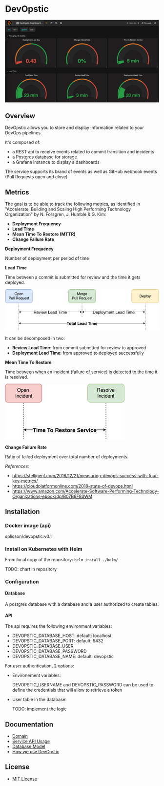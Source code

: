 # DevOpstic

![dashboard](doc/devopstic_demo.png "DevOpstic dashboard")

## Overview
DevOpstic allows you to store and display information related to your DevOps pipelines.

It's composed of:
- a REST api to receive events related to commit transition and incidents 
- a Postgres database for storage
- a Grafana instance to display a dashboards

The service supports its brand of events as well as GitHub webhook events (Pull Requests open and close)

## Metrics

The goal is to be able to track the following metrics, as identified in "Accelerate, Building and Scaling High Performing Technology Organization" by N. Forsgren, J. Humble & G. Kim:

- **Deployment Frequency**
- **Lead Time**
- **Mean Time To Restore (MTTR)**
- **Change Failure Rate**

**Deployment Frequency** 

Number of deployment per period of time

**Lead Time**

Time between a commit is submitted for review and the time it gets deployed.

![lead_time](doc/lead_time.png "Lead Time")

It can be decomposed in two:
- **Review Lead Time**: from commit submitted for review to approved
- **Deployment Lead Time**: from approved to deployed successfully

**Mean Time To Restore**

Time between when an incident (failure of service) is detected to the time it is resolved.

![time_to_restore](doc/time_to_restore.png "Time to restore")

**Change Failure Rate**

Ratio of failed deployment over total number of deployments.

*References:*
- https://stelligent.com/2018/12/21/measuring-devops-success-with-four-key-metrics/
- https://cloudplatformonline.com/2018-state-of-devops.html
- https://www.amazon.com/Accelerate-Software-Performing-Technology-Organizations-ebook/dp/B07B9F83WM

## Installation
### Docker image (api)
splisson/devopstic:v0.1

### Install on Kubernetes with Helm

From local copy of the repository:
`helm install ./helm/`

TODO: chart in repository

### Configuration
#### Database
A postgres database with a database and a user authorized to create tables.

#### API

The api requires the following environment variables:
- DEVOPSTIC_DATABASE_HOST: default: localhost
- DEVOPSTIC_DATABASE_PORT: default: 5432
- DEVOPSTIC_DATABASE_USER
- DEVOPSTIC_DATABASE_PASSWORD
- DEVOPSTIC_DATABASE_NAME: default: devopstic

For user authentication, 2 options:
- Environement variables:
  
  DEVOPSTIC_USERNAME and DEVOPSTIC_PASSWORD can be used to define the credentials that will allow to retrieve a token
  
- User table in the database: 

  TODO: implement the logic

## Documentation
- [Domain](doc/domain.md)
- [Service API Usage](doc/usage.md)
- [Database Model](doc/db_model.md)
- [How we use DevOpstic](doc/usecase.md)

## License
- [MIT License](license.md)